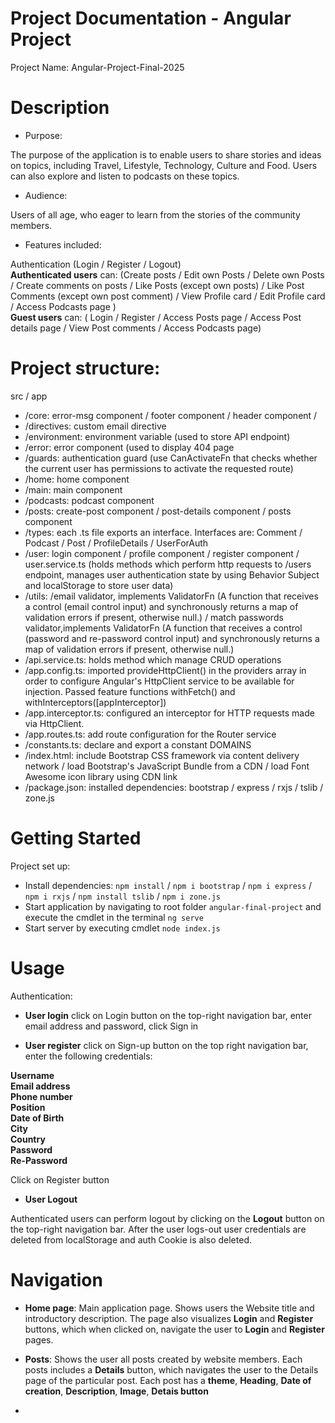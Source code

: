 # Project Documentation - Angular Project

Project Name: Angular-Project-Final-2025
# Description
- Purpose:  
  
The purpose of the application is to enable users to share stories and ideas on topics, including Travel, Lifestyle, Technology, Culture and Food. Users can also explore and listen to podcasts on these topics.
- Audience:  
  
Users of all age, who eager to learn from the stories of the community members.

- Features included:  
  
Authentication (Login / Register / Logout)  
__Authenticated users__ can: (Create posts / Edit own Posts / Delete own Posts / Create comments on posts / Like Posts (except own posts) / Like Post Comments (except own post comment) / View Profile card / Edit Profile card / Access Podcasts page )  
__Guest users__ can: ( Login / Register / Access Posts page / Access Post details page / View Post comments / Access Podcasts page)

# Project structure:

src / app  
-  /core: error-msg component / footer component / header component /
-  /directives: custom email directive
-  /environment: environment variable (used to store API endpoint)
-  /error: error component (used  to display 404 page
-  /guards: authentication guard (use CanActivateFn that checks whether the current user has permissions to activate the requested route)
-  /home: home component
-  /main: main component
-  /podcasts: podcast component
-  /posts: create-post component / post-details component / posts component
-  /types: each .ts file exports an interface. Interfaces are: Comment / Podcast / Post / ProfileDetails / UserForAuth
-  /user: login component / profile component / register component / user.service.ts (holds methods which perform http requests to /users endpoint, manages user authentication state by using Behavior Subject and localStorage to store user data)
-  /utils: /email validator, implements ValidatorFn (A function that receives a control (email control input) and synchronously returns a map of validation errors if present, otherwise null.) / match passwords validator,implements ValidatorFn (A function that receives a control (password and re-password control input) and synchronously returns a map of validation errors if present, otherwise null.)
-  /api.service.ts: holds method which manage CRUD operations
-  /app.config.ts: imported provideHttpClient() in the providers array in order to configure Angular's HttpClient service to be available for injection. Passed feature functions withFetch() and withInterceptors([appInterceptor])
- /app.interceptor.ts: configured an interceptor for HTTP requests made via HttpClient.
- /app.routes.ts: add route configuration for the Router service
- /constants.ts: declare and export a constant DOMAINS
- /index.html: include Bootstrap CSS framework via content delivery network / load Bootstrap's JavaScript Bundle from a CDN / load Font Awesome icon library using CDN link
- /package.json: installed dependencies: bootstrap / express / rxjs / tslib / zone.js

# Getting Started

Project set up:
- Install dependencies: `npm install` / `npm i bootstrap` / `npm i express` / `npm i rxjs` / `npm install tslib` / `npm i zone.js`
- Start application by navigating to root folder `angular-final-project` and execute the cmdlet in the terminal `ng serve`
- Start server by executing cmdlet `node index.js`

# Usage
Authentication:  
- __User login__
  click on Login button on the top-right navigation bar, enter email address and password, click Sign in  

- __User register__
  click on Sign-up button on the top right navigation bar, enter the following credentials:   
   
__Username__    
__Email address__  
__Phone number__  
__Position__    
__Date of Birth__    
__City__  
__Country__  
__Password__  
__Re-Password__  
  
Click on Register button 

- __User Logout__  
  
Authenticated users can perform logout by clicking on the __Logout__ button on the top-right navigation bar. After the user logs-out user credentials are deleted from localStorage and auth Cookie is also deleted.

# Navigation

- __Home page__: Main application page. Shows users the Website title and introductory description. The page also visualizes __Login__ and __Register__ buttons, which when clicked on, navigate the user to __Login__ and __Register__ pages.

- __Posts__: Shows the user all posts created by website members. Each posts includes a __Details__ button, which navigates the user to the Details page of the particular post. Each post has a __theme__, __Heading__, __Date of creation__, __Description__, __Image__, __Detais button__

- 



